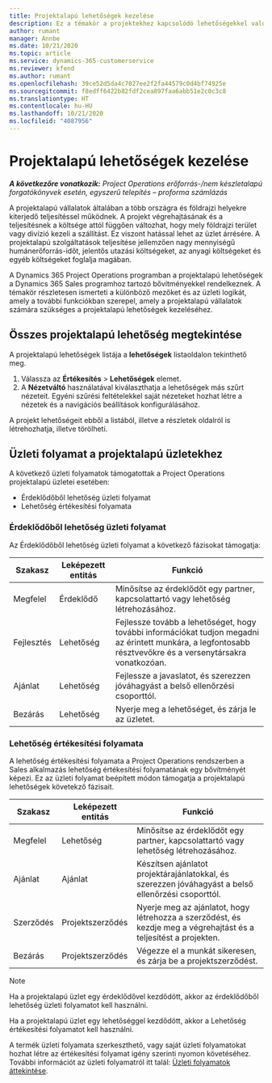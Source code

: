 ```yaml
---
title: Projektalapú lehetőségek kezelése
description: Ez a témakör a projektekhez kapcsolódó lehetőségekkel való munkára vonatkozó információkat tartalmaz.
author: rumant
manager: Annbe
ms.date: 10/21/2020
ms.topic: article
ms.service: dynamics-365-customerservice
ms.reviewer: kfend
ms.author: rumant
ms.openlocfilehash: 39ce52d5da4c7027ee2f2fa44579c0d4bf74925e
ms.sourcegitcommit: f8edff6422b82fdf2cea897faa6abb51e2c0c3c8
ms.translationtype: HT
ms.contentlocale: hu-HU
ms.lasthandoff: 10/21/2020
ms.locfileid: "4087956"
---
```

# <a name="manage-project-based-opportunities"></a>Projektalapú lehetőségek kezelése

_**A következőre vonatkozik:** Project Operations erőforrás-/nem készletalapú forgatókönyvek esetén, egyszerű telepítés – proforma számlázás_

A projektalapú vállalatok általában a több országra és földrajzi helyekre kiterjedő teljesítéssel működnek. A projekt végrehajtásának és a teljesítésnek a költsége attól függően változhat, hogy mely földrajzi terület vagy divízió kezeli a szállítást. Ez viszont hatással lehet az üzlet árrésére. A projektalapú szolgáltatások teljesítése jellemzően nagy mennyiségű humánerőforrás-időt, jelentős utazási költségeket, az anyagi költségeket és egyéb költségeket foglalja magában.

A Dynamics 365 Project Operations programban a projektalapú lehetőségek a Dynamics 365 Sales programhoz tartozó bővítményekkel rendelkeznek. A témakör részletesen ismerteti a különböző mezőket és az üzleti logikát, amely a további funkciókban szerepel, amely a projektalapú vállalatok számára szükséges a projektalapú lehetőségek kezeléséhez.

## <a name="view-all-project-based-opportunities"></a>Összes projektalapú lehetőség megtekintése

A projektalapú lehetőségek listája a **lehetőségek** listaoldalon tekinthető meg. 

1. Válassza az **Értékesítés** > **Lehetőségek** elemet.
2. A **Nézetváltó** használatával kiválaszthatja a lehetőségek más szűrt nézeteit. Egyéni szűrési feltételekkel saját nézeteket hozhat létre a nézetek és a navigációs beállítások konfigurálásához.

A projekt lehetőségeit ebből a listából, illetve a részletek oldalról is létrehozhatja, illetve törölheti.

## <a name="business-process-flow-for-project-based-deals"></a>Üzleti folyamat a projektalapú üzletekhez

A következő üzleti folyamatok támogatottak a Project Operations projektalapú üzletei esetében:

- Érdeklődőből lehetőség üzleti folyamat
- Lehetőség értékesítési folyamata

### <a name="lead-to-opportunity-business-process"></a>Érdeklődőből lehetőség üzleti folyamat 
Az Érdeklődőből lehetőség üzleti folyamat a következő fázisokat támogatja:

| Szakasz | Leképezett entitás | Funkció |
| --- | --- | --- |
| Megfelel | Érdeklődő | Minősítse az érdeklődőt egy partner, kapcsolattartó vagy lehetőség létrehozásához. |
| Fejlesztés | Lehetőség | Fejlessze tovább a lehetőséget, hogy további információkat tudjon megadni az érintett munkára, a legfontosabb résztvevőkre és a versenytársakra vonatkozóan. |
| Ajánlat | Lehetőség | Fejlessze a javaslatot, és szerezzen jóváhagyást a belső ellenőrzési csoporttól. |
| Bezárás | Lehetőség | Nyerje meg a lehetőséget, és zárja le az üzletet. |

### <a name="opportunity-sales-process"></a>Lehetőség értékesítési folyamata
A lehetőség értékesítési folyamata a Project Operations rendszerben a Sales alkalmazás lehetőség értékesítési folyamatának egy bővítményét képezi. Ez az üzleti folyamat beépített módon támogatja a projektalapú lehetőségek követekző fázisait.

| Szakasz | Leképezett entitás | Funkció |
| --- | --- | --- |
| Megfelel | Lehetőség | Minősítse az érdeklődőt egy partner, kapcsolattartó vagy lehetőség létrehozásához. |
| Ajánlat | Ajánlat | Készítsen ajánlatot projektárajánlatokkal, és szerezzen jóváhagyást a belső ellenőrzési csoporttól. |
| Szerződés | Projektszerződés | Nyerje meg az ajánlatot, hogy létrehozza a szerződést, és kezdje meg a végrehajtást és a teljesítést a projekten. |
| Bezárás | Projektszerződés | Végezze el a munkát sikeresen, és zárja be a projektszerződést. |

> [!NOTE]
> Ha a projektalapú üzlet egy érdeklődővel kezdődött, akkor az érdeklődőből lehetőség üzleti folyamatot kell használni.
>
> Ha a projektalapú üzlet egy lehetőséggel kezdődött, akkor a Lehetőség értékesítési folyamatot kell használni.

A termék üzleti folyamata szerkeszthető, vagy saját üzleti folyamatokat hozhat létre az értékesítési folyamat igény szerinti nyomon követéséhez. További információt az üzleti folyamatról itt talál: [Üzleti folyamatok áttekintése](https://docs.microsoft.com/dynamics365/customerengagement/on-premises/customize/business-process-flows-overview).
